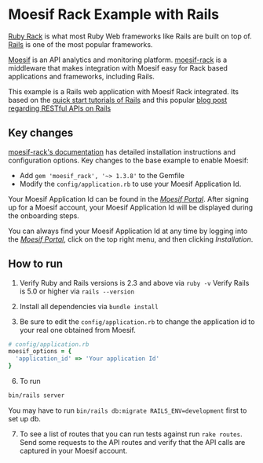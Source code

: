 # Moesif Rack Example with Rails

[Ruby Rack](http://rack.github.io/) is what most Ruby Web frameworks like Rails are built on top of.
[Rails](http://guides.rubyonrails.org/) is one of
the most popular frameworks.

[Moesif](https://www.moesif.com) is an API analytics and monitoring platform.
[moesif-rack](https://github.com/Moesif/moesif-rack)
is a middleware that makes integration with Moesif easy for Rack based
applications and frameworks, including Rails.

This example is a Rails web application with Moesif Rack integrated. Its based
on the [quick start tutorials of Rails](http://guides.rubyonrails.org/getting_started.html)
and this popular [blog post regarding RESTful APIs on Rails](https://blog.codelation.com/rails-restful-api-just-add-water/)

## Key changes

[moesif-rack's documentation](https://www.moesif.com/docs/server-integration/rack/) has detailed installation instructions and configuration options. Key changes to the base example to enable Moesif:

- Add `gem 'moesif_rack', '~> 1.3.8'` to the Gemfile
- Modify the `config/application.rb` to use your Moesif Application Id.

Your Moesif Application Id can be found in the [_Moesif Portal_](https://www.moesif.com/).
After signing up for a Moesif account, your Moesif Application Id will be displayed during the onboarding steps. 

You can always find your Moesif Application Id at any time by logging 
into the [_Moesif Portal_](https://www.moesif.com/), click on the top right menu,
and then clicking _Installation_.

## How to run

1. Verify Ruby and Rails versions is 2.3 and above via `ruby -v`
Verify Rails is 5.0 or higher via `rails --version`

3. Install all dependencies via `bundle install`

4. Be sure to edit the `config/application.rb` to change the application id to your real one obtained from Moesif.

```ruby
# config/application.rb
moesif_options = {
  'application_id' => 'Your application Id'
}
```

6. To run

```bash
bin/rails server
```

You may have to run `bin/rails db:migrate RAILS_ENV=development` first to set up db.


7. To see a list of routes that you can run tests against run `rake routes`. Send some requests to the API routes and verify that the API calls are captured in your Moesif account.
